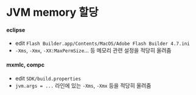 # JVM memory 할당

#### eclipse

- edit `Flash Builder.app/Contents/MacOS/Adobe Flash Builder 4.7.ini`
- `-Xms`, `-Xmx`, `-XX:MaxPermSize`... 등 메모리 관련 설정을 적당히 올려줌

#### mxmlc, compc

- edit `SDK/build.properties`
- `jvm.args = ...` 라인에 있는 `-Xms`, `-Xmx` 등을 적당히 올려줌